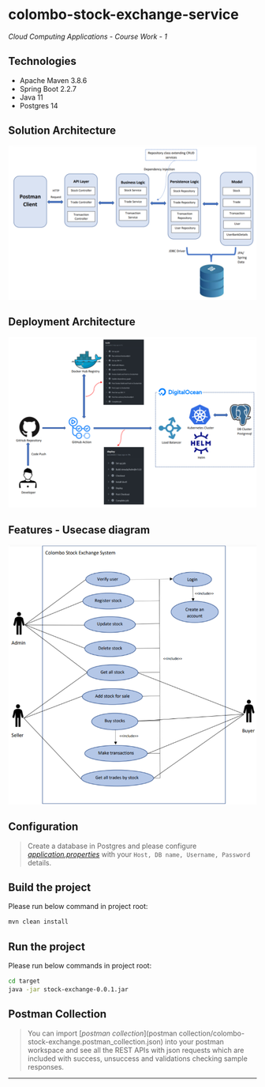 # colombo-stock-exchange-service
_Cloud Computing Applications - Course Work - 1_

## Technologies
- Apache Maven 3.8.6
- Spring Boot 2.2.7
- Java 11
- Postgres 14

## Solution Architecture
![Solution archi](img/SolutionArchi.png)

## Deployment Architecture
![Solution archi](img/DeploymentArchi.png)

## Features - Usecase diagram
![Solution archi](img/Usecase.png)

## Configuration

> Create a database in Postgres and please configure [_application.properties_](src/main/resources/application.properties) with your `Host, DB name, Username, Password` details.

## Build the project

Please run below command in project root:

```sh
mvn clean install
```

## Run the project

Please run below commands in project root:

```sh
cd target
java -jar stock-exchange-0.0.1.jar
```

## Postman Collection

> You can import [_postman collection_](postman collection/colombo-stock-exchange.postman_collection.json) into your postman workspace and see all the REST APIs with json requests which are included with success, unsuccess and validations checking sample responses.

----------
